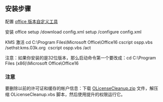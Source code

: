 ## 安装步骤

配置 [office 版本自定义工具](https://config.office.com/deploymentsettings)

安装 office
setup /download config.xml
setup /configure config.xml

KMS 激活
cd C:\Program Files\Microsoft Office\Office16
cscript ospp.vbs /sethst:kms.03k.org 
cscript ospp.vbs /act

注意：如果你安装的是32位版本，那么启动命令第一个要改成：cd C:\Program Files (x86)\Microsoft Office\Office16

### 注意

要删除以前的许可证和缓存的帐户信息：下载 [OLicenseCleanup.zip](https://download.microsoft.com/download/e/1/b/e1bbdc16-fad4-4aa2-a309-2ba3cae8d424/OLicenseCleanup.zip) 文件，解压缩 OLicenseCleanup.vbs 脚本，然后使用提升的权限运行它。